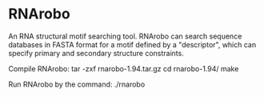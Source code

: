 RNArobo
=======

An RNA structural motif searching tool. RNArobo can search sequence databases in FASTA format for a motif defined by a "descriptor", which can specify primary and secondary structure constraints.

Compile RNArobo:
tar -zxf rnarobo-1.94.tar.gz
cd rnarobo-1.94/
make


Run RNArobo by the command:
./rnarobo <descriptor-file> <sequence-file>

